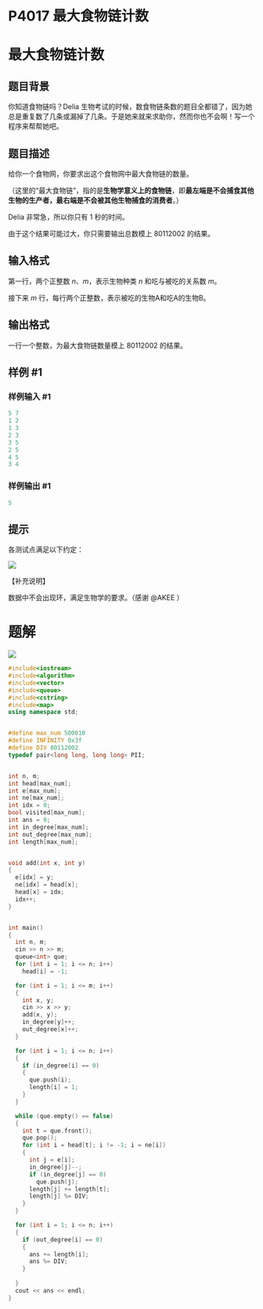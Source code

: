 # P4017 最大食物链计数

# 最大食物链计数

## 题目背景

你知道食物链吗？Delia 生物考试的时候，数食物链条数的题目全都错了，因为她总是重复数了几条或漏掉了几条。于是她来就来求助你，然而你也不会啊！写一个程序来帮帮她吧。

## 题目描述

给你一个食物网，你要求出这个食物网中最大食物链的数量。

（这里的“最大食物链”，指的是**生物学意义上的食物链**，即**最左端是不会捕食其他生物的生产者，最右端是不会被其他生物捕食的消费者**。）

Delia 非常急，所以你只有 $1$ 秒的时间。

由于这个结果可能过大，你只需要输出总数模上 $80112002$ 的结果。

## 输入格式

第一行，两个正整数 $n、m$，表示生物种类 $n$ 和吃与被吃的关系数 $m$。

接下来 $m$ 行，每行两个正整数，表示被吃的生物A和吃A的生物B。

## 输出格式

一行一个整数，为最大食物链数量模上 $80112002$ 的结果。

## 样例 #1

### 样例输入 #1

```c++
5 7
1 2
1 3
2 3
3 5
2 5
4 5
3 4
```

### 样例输出 #1

```c++
5
```

## 提示

各测试点满足以下约定：

![](https://cdn.luogu.com.cn/upload/pic/12011.png)

【补充说明】

数据中不会出现环，满足生物学的要求。（感谢 @AKEE ）

# 题解

![](image/image_2l0q5I9fM9.png)

```c++
#include<iostream>
#include<algorithm>
#include<vector>
#include<queue>
#include<cstring>
#include<map>
using namespace std;


#define max_num 500010
#define INFINITY 0x3f   
#define DIV 80112002
typedef pair<long long, long long> PII;


int n, m;
int head[max_num];
int e[max_num];
int ne[max_num];
int idx = 0;
bool visited[max_num];
int ans = 0;
int in_degree[max_num];
int out_degree[max_num];
int length[max_num];


void add(int x, int y)
{
  e[idx] = y;
  ne[idx] = head[x];
  head[x] = idx;
  idx++;
}


int main()
{
  int n, m;
  cin >> n >> m;
  queue<int> que;
  for (int i = 1; i <= n; i++)
    head[i] = -1;

  for (int i = 1; i <= m; i++)
  {
    int x, y;
    cin >> x >> y;
    add(x, y);
    in_degree[y]++;
    out_degree[x]++;
  }

  for (int i = 1; i <= n; i++)
  {
    if (in_degree[i] == 0)
    {
      que.push(i);
      length[i] = 1;
    }  
  }

  while (que.empty() == false)
  {
    int t = que.front();
    que.pop();
    for (int i = head[t]; i != -1; i = ne[i])
    {
      int j = e[i];
      in_degree[j]--;
      if (in_degree[j] == 0)
        que.push(j);
      length[j] += length[t];
      length[j] %= DIV;
    }
  }

  for (int i = 1; i <= n; i++)
  {
    if (out_degree[i] == 0)
    {
      ans += length[i];
      ans %= DIV;
    }
      
  }
  cout << ans << endl;
}
```
